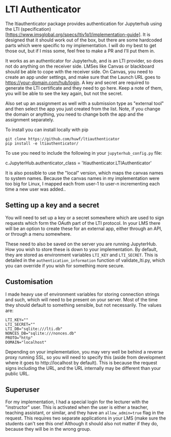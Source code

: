 # LTI Authenticator

The ltiauthenticator package provides authentication for Jupyterhub using the LTI (specification)[https://www.imsglobal.org/specs/ltiv1p1/implementation-guide]. 
It is designed that it should work out of the box, but there are some hardcoded parts which were specific to my implementation. I will do my best to get those out, but if I miss some, 
feel free to make a PR and I'll put them in.

It works as an authenticator for Jupyterhub, and is an LTI provider, so does not do anything on the receiver side. LMSes like Canvas or blackboard should be able to cope with the receiver side.
On Canvas, you need to create an app under settings, and make sure that the Launch URL goes to https://your-domain.com/hub/login. A key and secret are required to generate the LTI certificate and
they need to go here. Keep a note of them, you will be able to see the key again, but not the secret.  

Also set up an assignment as well with a submission type
as "external tool" and then select the app you just created from the list. Note, if you change the domain or anything, you need to change both the app and the assignment separately.

To install you can install locally with pip

    git clone https://github.com/huwf/ltiauthenticator
    pip install -e ltiauthenticator/

To use you need to include the following in your `jupyterhub_config.py` file:

c.JupyterHub.authenticator_class = 'ltiauthenticator.LTIAuthenticator'

It is also possible to use the "local" version, which maps the canvas names to system names. Because the canvas names in my implementation were too big for Linux, I mapped each from user-1 to user-n
incrementing each time a new user was added..

## Setting up a key and a secret

You will need to set up a key or a secret somewhere which are used to sign requests which form the OAuth part of the LTI protocol. In your LMS there will be an option to create these for an external app, 
either through an API, or through a menu somewhere. 

These need to also be saved on the server you are running JupyterHub. How you wish to store these is down to your implementation. By default, they are
stored as environment variables `LTI_KEY` and `LTI_SECRET`. This is detailed in the `authentication_information` function of validate_lti.py, which you can override if you wish for something more secure.

## Customisation

I made heavy use of environment variables for storing connection strings and such, which will need to be present on your server. Most of the time they should default to something sensible, but not necessarily.
The values are:

    LTI_KEY=""
    LTI_SECRET=""
    LTI_DB="sqlite:///lti.db"
    NONCES_DB="sqlite:///nonces.db"
    PROTO="http"
    DOMAIN="localhost"

Depending on your implementation, you may very well be behind a reverse proxy running SSL, so you will need to specify this (aside from development where it goes to http://localhost by default). This is because
the request signs including the URL, and the URL internally may be different than your public URL.

## Superuser
For my implementation, I had a special login for the lecturer with the "instructor" user. This is activated when the user is either a teacher, teaching assistant, or similar, and they have an `allow_admin=true` flag
in the request. This requires two separate applications in your LMS (make sure the students can't see this one! Although it should also not matter if they do, because they will be in the wrong group.

